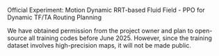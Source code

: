Official Experiment: Motion Dynamic RRT-based Fluid Field - PPO for Dynamic TF/TA Routing Planning

We have obtained permission from the project owner and plan to open-source all training codes before June 2025. However, since the training dataset involves high-precision maps, it will not be made public.
